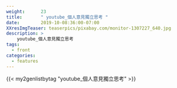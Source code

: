 ```yaml
---
weight:      23
title:       " youtube_個人意見獨立思考 "
date:        2019-10-08:36:00-07:00
XXresImgTeaser: teaserpics/pixabay.com/monitor-1307227_640.jpg
description: >
    youtube_個人意見獨立思考
tags:
  - front
categories:
  - features
---
```


{{< my2genlistbytag "youtube_個人意見獨立思考" >}}
